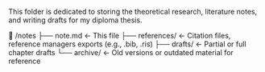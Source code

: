This folder is dedicated to storing the theoretical research, literature notes, and writing drafts for my diploma thesis.

📁 /notes
    ├── note.md                 ← This file
    ├── references/               ← Citation files, reference managers exports (e.g., .bib, .ris)
    ├── drafts/                 ← Partial or full chapter drafts
    └── archive/                ← Old versions or outdated material for reference

